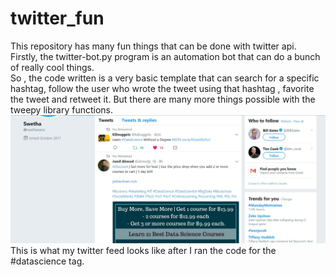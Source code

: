 # twitter_fun
This repository has many fun things that can be done with twitter api.
Firstly, the twitter-bot.py program is an automation bot that can do a bunch of really cool things.
<br> So , the code written is a very basic template that can search for a specific hashtag, follow the user who wrote the tweet using that hashtag , favorite the tweet and retweet it. But there are many more things possible with the tweepy library functions.
![screenshot](https://github.com/swetharam/twitter_fun/blob/master/screenshots/twitter_fun.JPG) 
<br>
This is what my twitter feed looks like after I ran the code for the #datascience tag. 
